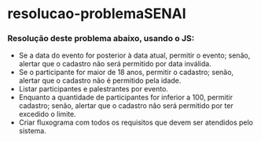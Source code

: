 # resolucao-problemaSENAI

### Resolução deste problema abaixo, usando o JS:

- Se a data do evento for posterior à data atual, permitir o evento; senão, alertar que o cadastro não será permitido por data inválida.
- Se o participante for maior de 18 anos, permitir o cadastro; senão, alertar que o cadastro não é permitido pela idade.
- Listar participantes e palestrantes por evento.
- Enquanto a quantidade de participantes for inferior a 100, permitir cadastro; senão, alertar que o cadastro não será permitido por ter excedido o limite.
- Criar fluxograma com todos os requisitos que devem ser atendidos pelo sistema.
